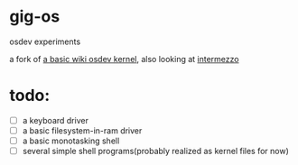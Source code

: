 # gig-os

osdev experiments

a fork of [a basic wiki osdev kernel](http://wiki.osdev.org/Meaty_Skeleton), also looking at [intermezzo](http://intermezzos.github.io/)

# todo:

- [ ] a keyboard driver
- [ ] a basic filesystem-in-ram driver
- [ ] a basic monotasking shell
- [ ] several simple shell programs(probably realized as kernel files for now)
